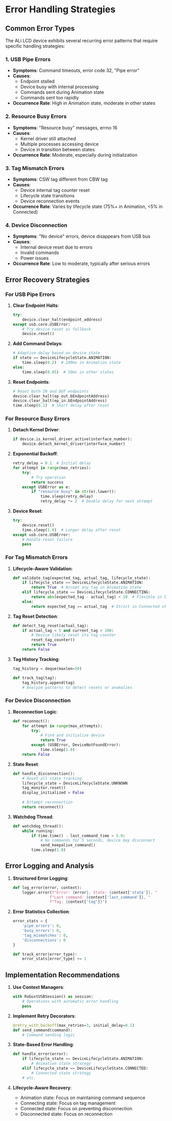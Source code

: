 # Error Handling Strategies

## Common Error Types

The ALi LCD device exhibits several recurring error patterns that require specific handling strategies:

### 1. USB Pipe Errors

- **Symptoms**: Command timeouts, error code 32, "Pipe error"
- **Causes**:
  - Endpoint stalled
  - Device busy with internal processing
  - Commands sent during Animation state
  - Commands sent too rapidly
- **Occurrence Rate**: High in Animation state, moderate in other states

### 2. Resource Busy Errors

- **Symptoms**: "Resource busy" messages, errno 16
- **Causes**:
  - Kernel driver still attached
  - Multiple processes accessing device
  - Device in transition between states
- **Occurrence Rate**: Moderate, especially during initialization

### 3. Tag Mismatch Errors

- **Symptoms**: CSW tag different from CBW tag
- **Causes**:
  - Device internal tag counter reset
  - Lifecycle state transitions
  - Device reconnection events
- **Occurrence Rate**: Varies by lifecycle state (75%+ in Animation, <5% in Connected)

### 4. Device Disconnection

- **Symptoms**: "No device" errors, device disappears from USB bus
- **Causes**:
  - Internal device reset due to errors
  - Invalid commands
  - Power issues
- **Occurrence Rate**: Low to moderate, typically after serious errors

## Error Recovery Strategies

### For USB Pipe Errors

1. **Clear Endpoint Halts**:
   ```python
   try:
       device.clear_halt(endpoint_address)
   except usb.core.USBError:
       # Try device reset as fallback
       device.reset()
   ```

2. **Add Command Delays**:
   ```python
   # Adaptive delay based on device state
   if state == DeviceLifecycleState.ANIMATION:
       time.sleep(0.2)  # 200ms in Animation state
   else:
       time.sleep(0.05)  # 50ms in other states
   ```

3. **Reset Endpoints**:
   ```python
   # Reset both IN and OUT endpoints
   device.clear_halt(ep_out.bEndpointAddress)
   device.clear_halt(ep_in.bEndpointAddress)
   time.sleep(0.1)  # Short delay after reset
   ```

### For Resource Busy Errors

1. **Detach Kernel Driver**:
   ```python
   if device.is_kernel_driver_active(interface_number):
       device.detach_kernel_driver(interface_number)
   ```

2. **Exponential Backoff**:
   ```python
   retry_delay = 0.1  # Initial delay
   for attempt in range(max_retries):
       try:
           # Try operation
           return success
       except USBError as e:
           if "resource busy" in str(e).lower():
               time.sleep(retry_delay)
               retry_delay *= 2  # Double delay for next attempt
   ```

3. **Device Reset**:
   ```python
   try:
       device.reset()
       time.sleep(1.0)  # Longer delay after reset
   except usb.core.USBError:
       # Handle reset failure
       pass
   ```

### For Tag Mismatch Errors

1. **Lifecycle-Aware Validation**:
   ```python
   def validate_tag(expected_tag, actual_tag, lifecycle_state):
       if lifecycle_state == DeviceLifecycleState.ANIMATION:
           return True  # Accept any tag in Animation state
       elif lifecycle_state == DeviceLifecycleState.CONNECTING:
           return abs(expected_tag - actual_tag) < 10  # Flexible in Connecting
       else:
           return expected_tag == actual_tag  # Strict in Connected state
   ```

2. **Tag Reset Detection**:
   ```python
   def detect_tag_reset(actual_tag):
       if actual_tag < 5 and current_tag > 100:
           # Device likely reset its tag counter
           reset_tag_counter()
           return True
       return False
   ```

3. **Tag History Tracking**:
   ```python
   tag_history = deque(maxlen=50)
   
   def track_tag(tag):
       tag_history.append(tag)
       # Analyze patterns to detect resets or anomalies
   ```

### For Device Disconnection

1. **Reconnection Logic**:
   ```python
   def reconnect():
       for attempt in range(max_attempts):
           try:
               # Find and initialize device
               return True
           except (USBError, DeviceNotFoundError):
               time.sleep(1.0)
       return False
   ```

2. **State Reset**:
   ```python
   def handle_disconnection():
       # Reset all state tracking
       lifecycle_state = DeviceLifecycleState.UNKNOWN
       tag_monitor.reset()
       display_initialized = False
       
       # Attempt reconnection
       return reconnect()
   ```

3. **Watchdog Thread**:
   ```python
   def watchdog_thread():
       while running:
           if time.time() - last_command_time > 5.0:
               # No commands for 5 seconds, device may disconnect
               send_keepalive_command()
           time.sleep(1.0)
   ```

## Error Logging and Analysis

1. **Structured Error Logging**:
   ```python
   def log_error(error, context):
       logger.error(f"Error: {error}, State: {context['state']}, "
                   f"Last command: {context['last_command']}, "
                   f"Tag: {context['tag']}")
   ```

2. **Error Statistics Collection**:
   ```python
   error_stats = {
       'pipe_errors': 0,
       'busy_errors': 0,
       'tag_mismatches': 0,
       'disconnections': 0
   }
   
   def track_error(error_type):
       error_stats[error_type] += 1
   ```

## Implementation Recommendations

1. **Use Context Managers**:
   ```python
   with RobustUSBSession() as session:
       # Operations with automatic error handling
       pass
   ```

2. **Implement Retry Decorators**:
   ```python
   @retry_with_backoff(max_retries=3, initial_delay=0.1)
   def send_command(command):
       # Command sending logic
   ```

3. **State-Based Error Handling**:
   ```python
   def handle_error(error):
       if lifecycle_state == DeviceLifecycleState.ANIMATION:
           # Animation state strategy
       elif lifecycle_state == DeviceLifecycleState.CONNECTED:
           # Connected state strategy
       # etc.
   ```

4. **Lifecycle-Aware Recovery**:
   - Animation state: Focus on maintaining command sequence
   - Connecting state: Focus on tag management
   - Connected state: Focus on preventing disconnection
   - Disconnected state: Focus on reconnection
